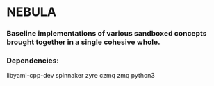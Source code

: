 # NEBULA

### Baseline implementations of various sandboxed concepts brought together in a single cohesive whole.

### Dependencies:
 libyaml-cpp-dev
 spinnaker
 zyre
 czmq
 zmq
 python3
 